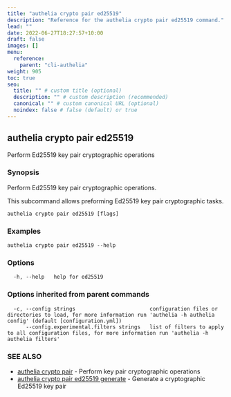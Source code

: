 ```yaml
---
title: "authelia crypto pair ed25519"
description: "Reference for the authelia crypto pair ed25519 command."
lead: ""
date: 2022-06-27T18:27:57+10:00
draft: false
images: []
menu:
  reference:
    parent: "cli-authelia"
weight: 905
toc: true
seo:
  title: "" # custom title (optional)
  description: "" # custom description (recommended)
  canonical: "" # custom canonical URL (optional)
  noindex: false # false (default) or true
---
```


## authelia crypto pair ed25519

Perform Ed25519 key pair cryptographic operations

### Synopsis

Perform Ed25519 key pair cryptographic operations.

This subcommand allows preforming Ed25519 key pair cryptographic tasks.

```
authelia crypto pair ed25519 [flags]
```

### Examples

```
authelia crypto pair ed25519 --help
```

### Options

```
  -h, --help   help for ed25519
```

### Options inherited from parent commands

```
  -c, --config strings                        configuration files or directories to load, for more information run 'authelia -h authelia config' (default [configuration.yml])
      --config.experimental.filters strings   list of filters to apply to all configuration files, for more information run 'authelia -h authelia filters'
```

### SEE ALSO

* [authelia crypto pair](authelia_crypto_pair.md)	 - Perform key pair cryptographic operations
* [authelia crypto pair ed25519 generate](authelia_crypto_pair_ed25519_generate.md)	 - Generate a cryptographic Ed25519 key pair

